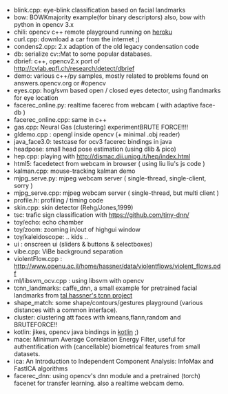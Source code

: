* blink.cpp: eye-blink classification based on facial landmarks
* bow: BOWKmajority example(for binary descriptors) also, bow with python in opencv 3.x
* chili: opencv c++ remote playground running on [heroku](http://sugarcoatedchili.herokuapp.com/)
* curl.cpp: download a car from the internet ;)
* condens2.cpp: 2.x adaption of the old legacy condensation code
* db: serialize cv::Mat to some popular databases.
* dbrief: c++, opencv2.x port of http://cvlab.epfl.ch/research/detect/dbrief
* demo: various c++/py samples, mostly related to problems found on answers.opencv.org or #opencv
* eyes.cpp: hog/svm based open / closed eyes detector, using flandmarks for eye location
* facerec_online.py: realtime facerec from webcam ( with adaptive face-db )
* facerec_online.cpp: same in c++
* gas.cpp: Neural Gas (clustering) experimentBRUTE FORCE!!!!
* gldemo.cpp : opengl inside opencv (+ minimal .obj reader)
* java_face3.0: testcase for ocv3 facerec bindings in java
* headpose: small head pose estimation (using dlib & pico)
* hep.cpp: playing with http://dismac.dii.unipg.it/hep/index.html
* html5: facedetect from webcam in browser ( using liu liu's js code )
* kalman.cpp: mouse-tracking kalman demo
* mjpg_serve.py: mjpeg webcam server ( single-thread, single-client, sorry )
* mjpg_serve.cpp: mjpeg webcam server ( single-thread, but multi client )
* profile.h: profiling / timing code
* skin.cpp: skin detector (Rehg/Jones,1999)
* tsc: trafic sign classification with https://github.com/tiny-dnn/
* toy/echo: echo chamber
* toy/zoom: zooming in/out of highgui window
* toy/kaleidoscope: .. kids ..
* ui : onscreen ui (sliders & buttons & selectboxes)
* vibe.cpp: ViBe background separation
* violentFlow.cpp : http://www.openu.ac.il/home/hassner/data/violentflows/violent_flows.pdf
* ml/libsvm_ocv.cpp : using libsvm with opencv
* tcnn_landmarks: caffe_dnn, a small example for pretrained facial landmarks from [tal hassner's tcnn project](http://www.openu.ac.il/home/hassner/projects/tcnn_landmarks/)
* shape_match: some shape/contours/gestures playground (various distances with a common interface).
* cluster: clustering att faces with kmeans,flann,random and BRUTEFORCE!!
* kotlin: jikes, opencv java bindings in [kotlin](http://kotlinlang.org/) ;)
* mace: Minimum Average Correlation Energy Filter, useful for authentification with (cancellable) biometrical features from small datasets.
* ica: An Introduction to Independent Component Analysis: InfoMax and FastICA algorithms
* facerec_dnn: using opencv's dnn module and a pretrained (torch) facenet for transfer learning. also a realtime webcam demo.
